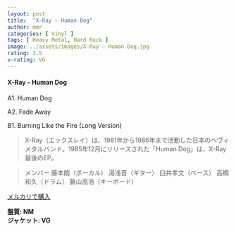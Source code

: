 ```yaml
---
layout: post
title:  "X-Ray – Human Dog"
author: mmr
categories: [ Vinyl ]
tags: [ Heavy Metal, Hard Rock ]
image: ../assets/images/X-Ray – Human Dog.jpg
rating: 3.5
v-rating: VG
---
```


#### X-Ray – Human Dog

A1. Human Dog

A2. Fade Away

B1. Burning Like the Fire (Long Version)

> X-Ray（エックスレイ）は、1981年から1986年まで活動した日本のヘヴィメタルバンド。1985年12月にリリースされた「Human Dog」は、X-Ray最後のEP。

> メンバー
藤本朗（ボーカル）
湯浅晋（ギター）
臼井孝文（ベース）
高橋和久（ドラム）
藤山高浩（キーボード）

[メルカリで購入](https://jp.mercari.com/item/m16707818802)

<div class="mt-4 mb-4 d-flex align-items-center">
<strong class="mr-1">盤質: NM</strong>
</div>
<div class="mt-4 mb-4 d-flex align-items-center">
<strong class="mr-1">ジャケット: VG</strong>
</div>
